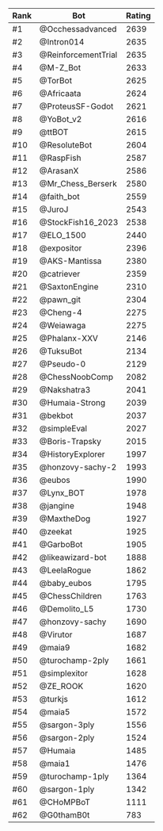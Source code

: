 Rank|Bot|Rating
---|---|---
#1|@Occhessadvanced|2639
#2|@Intron014|2635
#3|@ReinforcementTrial|2635
#4|@M-Z_Bot|2633
#5|@TorBot|2625
#6|@Africaata|2624
#7|@ProteusSF-Godot|2621
#8|@YoBot_v2|2616
#9|@ttBOT|2615
#10|@ResoluteBot|2604
#11|@RaspFish|2587
#12|@ArasanX|2586
#13|@Mr_Chess_Berserk|2580
#14|@faith_bot|2559
#15|@JuroJ|2543
#16|@StockFish16_2023|2538
#17|@ELO_1500|2440
#18|@expositor|2396
#19|@AKS-Mantissa|2380
#20|@catriever|2359
#21|@SaxtonEngine|2310
#22|@pawn_git|2304
#23|@Cheng-4|2275
#24|@Weiawaga|2275
#25|@Phalanx-XXV|2146
#26|@TuksuBot|2134
#27|@Pseudo-0|2129
#28|@ChessNoobComp|2082
#29|@Nakshatra3|2041
#30|@Humaia-Strong|2039
#31|@bekbot|2037
#32|@simpleEval|2027
#33|@Boris-Trapsky|2015
#34|@HistoryExplorer|1997
#35|@honzovy-sachy-2|1993
#36|@eubos|1990
#37|@Lynx_BOT|1978
#38|@jangine|1948
#39|@MaxtheDog|1927
#40|@zeekat|1925
#41|@GarboBot|1905
#42|@likeawizard-bot|1888
#43|@LeelaRogue|1862
#44|@baby_eubos|1795
#45|@ChessChildren|1763
#46|@Demolito_L5|1730
#47|@honzovy-sachy|1690
#48|@Virutor|1687
#49|@maia9|1682
#50|@turochamp-2ply|1661
#51|@simplexitor|1628
#52|@ZE_ROOK|1620
#53|@turkjs|1612
#54|@maia5|1572
#55|@sargon-3ply|1556
#56|@sargon-2ply|1524
#57|@Humaia|1485
#58|@maia1|1476
#59|@turochamp-1ply|1364
#60|@sargon-1ply|1342
#61|@CHoMPBoT|1111
#62|@G0thamB0t|783

